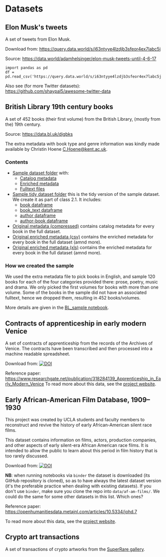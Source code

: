 # Datasets

## Elon Musk's tweets

A set of tweets from Elon Musk.

Download from: https://query.data.world/s/i63ntyye4lzdjb3sfeor4ex7labc5j

Source: https://data.world/adamhelsinger/elon-musk-tweets-until-4-6-17

```
import pandas as pd
df = pd.read_csv('https://query.data.world/s/i63ntyye4lzdjb3sfeor4ex7labc5j')
```

Also see (for more Twitter datasets): https://github.com/shaypal5/awesome-twitter-data

## British Library 19th century books

A set of 452 books (their first volume) from the British Library, (mostly from the) 19th century.

Source: https://data.bl.uk/digbks

The extra metadata with book type and genre information was kindly made available by Christin Hoene <C.Hoene@kent.ac.uk>.

### Contents

* [Sample dataset folder](bl_books/sample) with:
    - [Catalog metadata](bl_books/sample/book_data_sample.json)
    - [Enriched metadata](bl_books/sample/data/bl_books/sample/extra_metadatasample.csv)
    - [Fulltext files](bl_books/sample/full_texts)
* [Sample tidy dataset folder](bl_books/sample_tidy) this is the tidy version of the sample dataset. We create it as part of class 2.1. It includes:
    - [book dataframe](bl_books/sample_tidy/df_book.csv)
    - [book_text dataframe](bl_books/sample_tidy/df_book_text.csv)
    - [author dataframe](bl_books/sample_tidy/df_author.csv)
    - [author-book dataframe](bl_books/sample_tidy/df_author_book.csv)
* [Original metadata (compressed)](bl_books/book_metadata.zip) contains catalog metadata for every book in the full dataset.
* [Original enriched metadata (csv)](bl_books/data/bl_books/sample/extra_metadata_sample.csv) contains the enriched metadata for every book in the full dataset (amnd more).
* [Original enriched metadata (xls)](bl_books/data/bl_books/sample/extra_metadata_sample.xls) contains the enriched metadata for every book in the full dataset (amnd more).

### How we created the sample

We used the extra metadata file to pick books in English, and sample 120 books for each of the four categories provided there: prose, poetry, music and drama. We only picked the first volumes for books with more than one volume. Some of the books in the sample did not have an associated fulltext, hence we dropped them, resulting in 452 books/volumes.

More details are given in the [BL_sample notebook](bl_books/BL_sample.ipynb).

## Contracts of apprenticeship in early modern Venice

A set of contracts of apprenticeship from the records of the Archives of Venice. The contracts have been transcribed and then processed into a machine readable spreadsheet.

Download from: [![DOI](https://zenodo.org/badge/DOI/10.5281/zenodo.2652855.svg)](https://doi.org/10.5281/zenodo.2652855)

Reference paper: https://www.researchgate.net/publication/318284139_Apprenticeship_in_Early_Modern_Venice
To read more about this data, see the [project website](https://garzoni.hypotheses.org).

## Early African-American Film Database, 1909–1930

This project was created by UCLA students and faculty members to reconstruct and revive the history of early African-American silent race films.

This dataset contains information on films, actors, production companies, and other aspects of early silent-era African American race films. It is intended to allow the public to learn about this period in film history that is too rarely discussed.

Download from: [![DOI](https://zenodo.org/badge/62099402.svg)](https://zenodo.org/badge/latestdoi/62099402)

**NB**: when running notebooks via `binder` the dataset is downloaded (its GitHub repository is cloned), so as to have always the latest dataset version (it's the preferable practice when dealing with existing datasets). If you don't use `binder`, make sure you clone the repo into `data/af-am-films/`. We could do the same for some other datasets in this list. Which ones?

Reference paper: https://openhumanitiesdata.metajnl.com/articles/10.5334/johd.7

To read more about this data, see the [project website](http://dhbasecamp.humanities.ucla.edu/afamfilm/).

## Crypto art transactions

A set of transactions of crypto artworks from the [SuperRare gallery](https://superrare.co).
